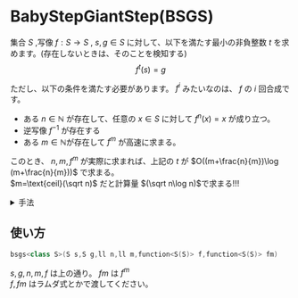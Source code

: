# BabyStepGiantStep(BSGS)

集合 $S$ ,写像 $f:S\to S$ , $s,g\in S$ に対して、以下を満たす最小の非負整数 $t$ を求めます。(存在しないときは、そのことを検知する)
$$f^t(s)=g$$

ただし、以下の条件を満たす必要があります。 $f^i$ みたいなのは、 $f$ の $i$ 回合成です。
- ある $n\in\mathbb{N}$ が存在して、任意の $x\in S$ に対して $f^n(x)=x$ が成り立つ。
- 逆写像 $f^{-1}$ が存在する
- ある $m\in\mathbb{N}$が存在して $f^m$ が高速に求まる。

このとき、 $n,m,f^m$ が実際に求まれば、上記の $t$ が $O((m+\frac{n}{m})\log (m+\frac{n}{m}))$ で求まる。\
$m=\text{ceil}(\sqrt n)$ だと計算量 $(\sqrt n\log n)$で求まる!!!

<details>
  <summary> 手法 </summary>
  
  周期性から、 $t=0,1,\dots,n-1$ に対して条件を満たすかどうか確認すればよいです。なぜなら、
  $$f^j=f^{j \mod n}$$
  が成り立つからです。\
  まず、別処理で $t=0$ の時を調べておきます。これは $s=g$かどうか判定するだけです。
  \
  \
  $t=im-j$ と分解します。この時、 $1\leq i\leq \text{ceil}(\frac{n}{m})$ と $0\leq j< m$ なる $i,j$ について調べれば $t=1,2,\dots,n-1$ について調べたことになります。\
  こう分解したとき、
  $$f^{im-j}(s)=g\Leftrightarrow f^{im}(s)=f^{j}(g)$$
  $$\Leftrightarrow (f^m)^{i}(s)=f^{j}(g)$$
  となります。\
  ここで、 $i$ を固定してみることにします。\
  このとき、 $t$ を最小化するためには(存在すれば) $f^{im}(s)=f^{j}(g)$ なる最大の $j$ を使えばよいです。このとき、前処理で
  - $mp[x]$:(存在すれば) $x=f^j(h)$ なる最大の $j$
                                                                            
  というハッシュマップ(`std::map`)を用意しておくことで、 $j$ の検索が高速で処理できます。
  \
  \
  \
  \
  ということで、以下の手順を踏むことで(あれば)最小の $t$ を見つけることができました。
  
  1. $j=0,1,\dots,m-1$ に対して、 $f^j(g)$ を計算して $mp$ に突っ込んでおく。
  1. $i=1,2,\dots,\text{ceil}(n/m)$ に対して、 $mp[f^{im}(s)]$ を検索して、もしあれば $t=im-j$ が答え。

  ...計算量は $O(m+n/m)$ にハッシュマップの検索分がつきます。これは、 $m=\text{ceil}(\sqrt n)$ とすることで最小化できます。
  \
  \
  \
  なお、実用上は $m=\sqrt n+1$ とかでいい。
</details>

## 使い方
```cpp
bsgs<class S>(S s,S g,ll n,ll m,function<S(S)> f,function<S(S)> fm)
```
$s,g,n,m,f$ は上の通り。 $fm$ は $f^m$ \
$f,fm$ はラムダ式とかで渡してください。